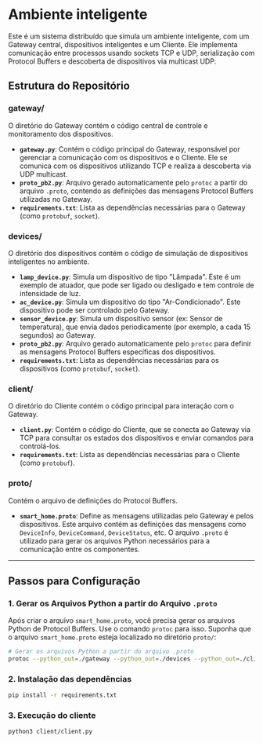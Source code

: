 # Ambiente inteligente

Este é um sistema distribuído que simula um ambiente inteligente, com um Gateway central, dispositivos inteligentes e um Cliente. Ele implementa comunicação entre processos usando sockets TCP e UDP, serialização com Protocol Buffers e descoberta de dispositivos via multicast UDP.

## Estrutura do Repositório

### **gateway/**
O diretório do Gateway contém o código central de controle e monitoramento dos dispositivos.

- **`gateway.py`**: Contém o código principal do Gateway, responsável por gerenciar a comunicação com os dispositivos e o Cliente. Ele se comunica com os dispositivos utilizando TCP e realiza a descoberta via UDP multicast.
- **`proto_pb2.py`**: Arquivo gerado automaticamente pelo `protoc` a partir do arquivo `.proto`, contendo as definições das mensagens Protocol Buffers utilizadas no Gateway.
- **`requirements.txt`**: Lista as dependências necessárias para o Gateway (como `protobuf`, `socket`).

### **devices/**
O diretório dos dispositivos contém o código de simulação de dispositivos inteligentes no ambiente.

- **`lamp_device.py`**: Simula um dispositivo de tipo "Lâmpada". Este é um exemplo de atuador, que pode ser ligado ou desligado e tem controle de intensidade de luz.
- **`ac_device.py`**: Simula um dispositivo do tipo "Ar-Condicionado". Este dispositivo pode ser controlado pelo Gateway.
- **`sensor_device.py`**: Simula um dispositivo sensor (ex: Sensor de temperatura), que envia dados periodicamente (por exemplo, a cada 15 segundos) ao Gateway.
- **`proto_pb2.py`**: Arquivo gerado automaticamente pelo `protoc` para definir as mensagens Protocol Buffers específicas dos dispositivos.
- **`requirements.txt`**: Lista as dependências necessárias para os dispositivos (como `protobuf`, `socket`).

### **client/**
O diretório do Cliente contém o código principal para interação com o Gateway.

- **`client.py`**: Contém o código do Cliente, que se conecta ao Gateway via TCP para consultar os estados dos dispositivos e enviar comandos para controlá-los.
- **`requirements.txt`**: Lista as dependências necessárias para o Cliente (como `protobuf`).

### **proto/**
Contém o arquivo de definições do Protocol Buffers.

- **`smart_home.proto`**: Define as mensagens utilizadas pelo Gateway e pelos dispositivos. Este arquivo contém as definições das mensagens como `DeviceInfo`, `DeviceCommand`, `DeviceStatus`, etc. O arquivo `.proto` é utilizado para gerar os arquivos Python necessários para a comunicação entre os componentes.

---

## Passos para Configuração

### 1. Gerar os Arquivos Python a partir do Arquivo `.proto`
Após criar o arquivo `smart_home.proto`, você precisa gerar os arquivos Python de Protocol Buffers. Use o comando `protoc` para isso. Suponha que o arquivo `smart_home.proto` esteja localizado no diretório `proto/`:

```bash
# Gerar os arquivos Python a partir do arquivo .proto
protoc --python_out=./gateway --python_out=./devices --python_out=./client proto/smart_home.proto

```

### 2. Instalação das dependências

```bash
pip install -r requirements.txt
```

### 3. Execução do cliente

```bash
python3 client/client.py
```